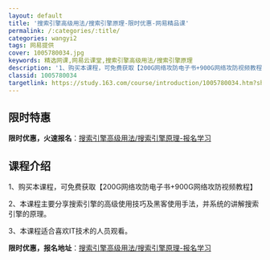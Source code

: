 ```yaml
---
layout: default
title: '搜索引擎高级用法/搜索引擎原理-限时优惠-网易精品课'
permalink: /:categories/:title/
categories: wangyi2
tags: 网易提供
cover: 1005780034.jpg
keywords: 精选网课,网易云课堂,搜索引擎高级用法/搜索引擎原理
description: '1、购买本课程，可免费获取【200G网络攻防电子书+900G网络攻防视频教程】2、本课程主要分享搜索引擎的高级使用技巧及'
classid: 1005780034
targetlink: https://study.163.com/course/introduction/1005780034.htm?share=1&shareId=1025206652&utm_campaign=share&utm_medium=iphoneShare&utm_source=&utm_u=1025206652
---
```


## 限时特惠

**限时优惠，火速报名**：[搜索引擎高级用法/搜索引擎原理-报名学习](https://study.163.com/course/introduction/1005780034.htm?share=1&shareId=1025206652&utm_campaign=share&utm_medium=iphoneShare&utm_source=&utm_u=1025206652)

## 课程介绍

1、购买本课程，可免费获取【200G网络攻防电子书+900G网络攻防视频教程】

2、本课程主要分享搜索引擎的高级使用技巧及黑客使用手法，并系统的讲解搜索引擎的原理。

3、本课程适合喜欢IT技术的人员观看。

**限时优惠，报名地址**：[搜索引擎高级用法/搜索引擎原理-报名学习](https://study.163.com/course/introduction/1005780034.htm?share=1&shareId=1025206652&utm_campaign=share&utm_medium=iphoneShare&utm_source=&utm_u=1025206652)

